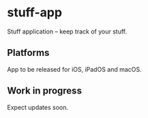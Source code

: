 # stuff-app
Stuff application – keep track of your stuff.

## Platforms
App to be released for iOS, iPadOS and macOS.

## Work in progress
Expect updates soon.
